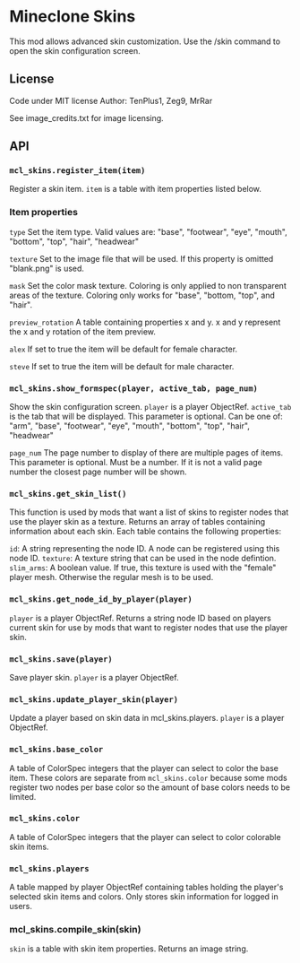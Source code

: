 # Mineclone Skins

This mod allows advanced skin customization.
Use the /skin command to open the skin configuration screen.

## License
Code under MIT license
Author: TenPlus1, Zeg9, MrRar

See image_credits.txt for image licensing.

## API

### `mcl_skins.register_item(item)`
Register a skin item. `item` is a table with item properties listed below.

### Item properties
`type`
Set the item type. Valid values are: "base", "footwear", "eye", "mouth", "bottom", "top", "hair", "headwear"

`texture`
Set to the image file that will be used. If this property is omitted "blank.png" is used.

`mask`
Set the color mask texture. Coloring is only applied to non transparent areas of the texture.
Coloring only works for "base", "bottom, "top", and "hair".

`preview_rotation`
A table containing properties x and y. x and y represent the x and y rotation of the item preview.

`alex`
If set to true the item will be default for female character.

`steve`
If set to true the item will be default for male character.


### `mcl_skins.show_formspec(player, active_tab, page_num)`
Show the skin configuration screen.
`player` is a player ObjectRef.
`active_tab` is the tab that will be displayed. This parameter is optional.
Can be one of: "arm", "base", "footwear", "eye", "mouth", "bottom", "top", "hair", "headwear"

`page_num` The page number to display of there are multiple pages of items.
This parameter is optional. Must be a number. If it is not a valid page number the closest page number will be shown.

### `mcl_skins.get_skin_list()`
This function is used by mods that want a list of skins to register nodes that use the player skin as a texture.
Returns an array of tables containing information about each skin.
Each table contains the following properties:

`id`: A string representing the node ID. A node can be registered using this node ID.
`texture`: A texture string that can be used in the node defintion.
`slim_arms`: A boolean value. If true, this texture is used with the "female" player mesh. Otherwise the regular mesh is to be used.

### `mcl_skins.get_node_id_by_player(player)`
`player` is a player ObjectRef.
Returns a string node ID based on players current skin for use by mods that want to register nodes that use the player skin.

### `mcl_skins.save(player)`
Save player skin. `player` is a player ObjectRef.

### `mcl_skins.update_player_skin(player)`
Update a player based on skin data in mcl_skins.players.
`player` is a player ObjectRef.

### `mcl_skins.base_color`
A table of ColorSpec integers that the player can select to color the base item.
These colors are separate from `mcl_skins.color` because some mods register two nodes per base color so the amount of base colors needs to be limited.

### `mcl_skins.color`
A table of ColorSpec integers that the player can select to color colorable skin items.

### `mcl_skins.players`
A table mapped by player ObjectRef containing tables holding the player's selected skin items and colors.
Only stores skin information for logged in users.

### mcl_skins.compile_skin(skin)
`skin` is a table with skin item properties.
Returns an image string.

